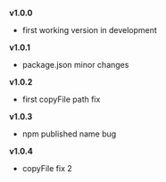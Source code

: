 **v1.0.0**
- first working version in development

**v1.0.1**
- package.json minor changes

**v1.0.2**
- first copyFile path fix

**v1.0.3**
- npm published name bug

**v1.0.4**
- copyFile fix 2